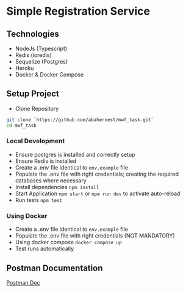 # Simple Registration Service

## Technologies
* NodeJs (Typescript)
* Redis (ioredis)
* Sequelize (Postgres) 
* Heroku
* Docker & Docker Compose

## Setup Project 
* Clone Repository

```bash
git clone `https://github.com/abahernest/mwf_task.git`
cd mwf_task
```
### Local Development
* Ensure postgres is installed and correctly setup
* Ensure Redis is installed
* Create a .env file identical to `env.example` file
* Populate the .env file with right credentials; creating the required databases where necessary
* Install dependencies `npm install`
* Start Application `npm start` or `npm run dev` to activate auto-reload
* Run tests `npm test`

### Using Docker
* Create a .env file identical to `env.example` file
* Populate the .env file with right credentials (NOT MANDATORY)
* Using docker compose `docker compose up`
* Test runs automatically

## Postman Documentation

[Postman Doc](https://documenter.getpostman.com/view/11044390/UzsBU31N)
